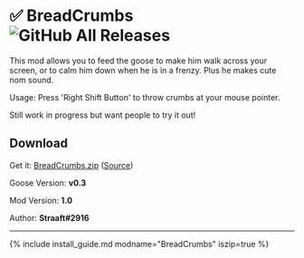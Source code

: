 # ✅ BreadCrumbs ![GitHub All Releases](https://img.shields.io/github/downloads/euandeas/GooseMod_BreadCrumbs/total?logo=github)

This mod allows you to feed the goose to make him walk across your screen, or to calm him down when he is in a frenzy. Plus he makes cute nom sound.

Usage: Press 'Right Shift Button' to throw crumbs at your mouse pointer.

Still work in progress but want people to try it out!

## Download

Get it: [BreadCrumbs.zip](https://github.com/euandeas/GooseMod_BreadCrumbs/releases/tag/1.0)
([Source](https://github.com/euandeas/GooseMod_BreadCrumbs))

Goose Version: **v0.3**

Mod Version: **1.0**

Author: **Straaft#2916**

---

{% include install_guide.md modname="BreadCrumbs" iszip=true %}
